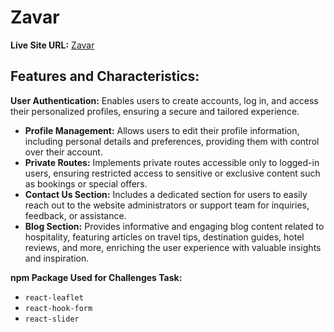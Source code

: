 # Zavar

**Live Site URL:** [Zavar](https://www.ai-insight.com)

## Features and Characteristics:

**User Authentication:** Enables users to create accounts, log in, and access their personalized profiles, ensuring a secure and tailored experience.
- **Profile Management:** Allows users to edit their profile information, including personal details and preferences, providing them with control over their account.
- **Private Routes:** Implements private routes accessible only to logged-in users, ensuring restricted access to sensitive or exclusive content such as bookings or special offers.
- **Contact Us Section:** Includes a dedicated section for users to easily reach out to the website administrators or support team for inquiries, feedback, or assistance.
- **Blog Section:** Provides informative and engaging blog content related to hospitality, featuring articles on travel tips, destination guides, hotel reviews, and more, enriching the user experience with valuable insights and inspiration.

**npm Package Used for Challenges Task:** 
- `react-leaflet`
- `react-hook-form`
- `react-slider`
